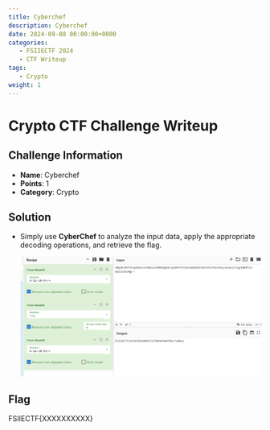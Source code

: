 ```yaml
---
title: Cyberchef
description: Cyberchef
date: 2024-09-08 00:00:00+0000
categories:
   - FSIIECTF 2024
   - CTF Writeup
tags:
   - Crypto
weight: 1     
---
```

# Crypto CTF Challenge Writeup

## Challenge Information
- **Name**: Cyberchef
- **Points**: 1
- **Category**: Crypto

## Solution
- Simply use **CyberChef** to analyze the input data, apply the appropriate decoding operations, and retrieve the flag.


    ![Flag](flag.png)

## Flag
FSIIECTF{XXXXXXXXXX}
